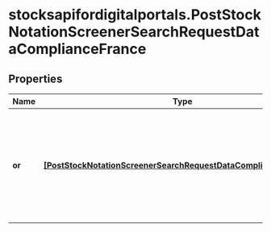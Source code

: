 # stocksapifordigitalportals.PostStockNotationScreenerSearchRequestDataComplianceFrance

## Properties

Name | Type | Description | Notes
------------ | ------------- | ------------- | -------------
**or** | [**[PostStockNotationScreenerSearchRequestDataComplianceFranceOr]**](PostStockNotationScreenerSearchRequestDataComplianceFranceOr.md) | List of conditions representing a combination of compliance properties joined by a logical OR operator. | [optional] 


